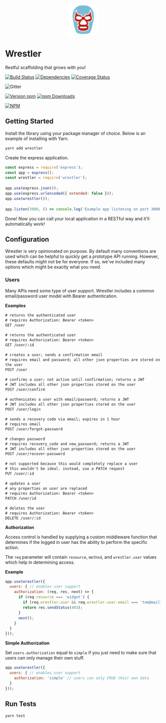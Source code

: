 <p align="center">
  <img src="logo.svg" height="100px" alt="Wrestler"/>
</p>

<p align="center"> 

  # Wrestler
  Restful scaffolding that grows with you!
  
</p>

<p align="center">

  [![Build Status](https://img.shields.io/travis/sketchdev/wrestler/master.svg?style=flat-square)](https://travis-ci.org/sketchdev/wrestler)
  [![Dependencies](https://img.shields.io/david/sketchdev/wrestler.svg?style=flat-square)](https://david-dm.org/sketchdev/wrestler)
  [![Coverage Status](https://coveralls.io/repos/github/sketchdev/wrestler/badge.svg?branch=master)](https://coveralls.io/github/sketchdev/wrestler?branch=master)
  
  ![Gitter](https://img.shields.io/gitter/room/wrestlerjs/wrestler.js.svg)
  
  [![Version npm](https://img.shields.io/npm/v/wrestler.svg?style=flat-square)](https://www.npmjs.com/package/winston)
  [![npm Downloads](https://img.shields.io/npm/dm/wrestler.svg?style=flat-square)](https://npmcharts.com/compare/wrestler?minimal=true)
  
  [![NPM](https://nodei.co/npm/wrestler.png)](https://nodei.co/npm/wrestler/)
</p>


## Getting Started

Install the library using your package manager of choice. Below is an example of installing with Yarn.

```bash
yarn add wrestler
```

Create the express application.

```javascript
const express = require('express');
const app = express();
const wrestler = require('wrestler');

app.use(express.json());
app.use(express.urlencoded({ extended: false }));
app.use(wrestler());

app.listen(3000, () => console.log('Example app listening on port 3000!'))
```

Done! Now you can call your local application in a RESTful way and it'll automatically work!

## Configuration

Wrestler is very opinionated on purpose. By default many conventions are used which can be helpful to quickly get a prototype API running.
However, these defaults might not be for everyone. If so, we've included many options which might be exactly what you need.

### Users

Many APIs need some type of user support. Wrestler includes a common email/password user model with Bearer authentication.

__Examples__

```
# returns the authenticated user
# requires Authorization: Bearer <token>
GET /user                        

# returns the authenticated user
# requires Authorization: Bearer <token>
GET /user/:id                    

# creates a user; sends a confirmation email
# requires email and password; all other json properties are stored on the user
POST /user                        

# confirms a user; not active until confirmation; returns a JWT
# JWT includes all other json properties stored on the user
POST /user/confirm                

# authenicates a user with email/password; returns a JWT
# JWT includes all other json properties stored on the user
POST /user/login                  

# sends a recovery code via email; expires in 1 hour
# requires email
POST /user/forgot-password        

# changes password
# requires recovery_code and new_password; returns a JWT
# JWT includes all other json properties stored on the user
POST /user/recover-password       

# not supported because this would completely replace a user
# this wouldn't be ideal. instead, use a PATCH request
PUT /user/:id                    

# updates a user
# any properties on user are replaced
# requires Authorization: Bearer <token>
PATCH /user/id                     

# deletes the user
# requires Authorization: Bearer <token>
DELETE /user/:id
```

__Authorization__

Access control is handled by supplying a custom middleware function that determines if the logged in user
has the ability to perform the specific action.

The `req` parameter will contain `resource`, `method`, and `wrestler.user` values which help in determining access. 

__Example__

```js
app.use(wrestler({
  users: { // enables user support
    authorization: (req, res, next) => {
      if (req.resource === 'widget') {
        if (req.wrestler.user && req.wrestler.user.email === 'tom@mailinator.com') return next();
        return res.sendStatus(403);
      }
      next();
    }
  }
}));
```

__Simple Authorization__

Set `users.authorization` equal to `simple` if you just need to make sure that users can only manage their own stuff.

```js
app.use(wrestler({
  users: { // enables user support
    authorization: 'simple' // users can only CRUD their own data
  }
}));
```


## Run Tests

```bash
yarn test
```
